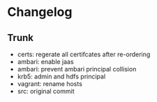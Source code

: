 
# Changelog

## Trunk

* certs: regerate all certifcates after re-ordering
* ambari: enable jaas
* ambari: prevent ambari principal collision
* krb5: admin and hdfs principal
* vagrant: rename hosts
* src: original commit
